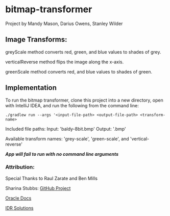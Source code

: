 # bitmap-transformer

Project by Mandy Mason, Darius Owens, Stanley Wilder

## Image Transforms:

greyScale method converts red, green, and blue values to shades of grey.

verticalReverse method flips the image along the x-axis.

greenScale method converts red, and blue values to shades of green.

## Implementation

To run the bitmap transformer, clone this project into a new directory, open with 
IntelliJ IDEA, and run the following from the command line:

`./gradlew run --args '<input-file-path> <output-file-path> <transform-name>`

Included file paths:
Input: 'baldy-8bit.bmp'
Output: '<any-file>.bmp'

Available transform names:
'grey-scale', 'green-scale', and 'vertical-reverse'

***App will fail to run with no command line arguments***

### Attribution: 

Special Thanks to Raul Zarate and Ben Mills

Sharina Stubbs:
[GitHub Project](https://github.com/SharinaS/bitmap-transformer/blob/master/src/main/java/bitmap/transformer/BitMap.java)

[Oracle Docs](https://docs.oracle.com/javase/tutorial/2d/images/loadimage.html)

[IDR Solutions](https://blog.idrsolutions.com/2018/08/how-to-write-bmp-images-in-java/)

